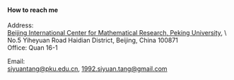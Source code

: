 

#### How to reach me

Address:\
[Beijing International Center for Mathematical Research, Peking University](https://bicmr.pku.edu.cn/), \ 
No.5 Yiheyuan Road Haidian District, Beijing, China 100871\
Office: Quan 16-1

Email:\
siyuantang@pku.edu.cn, 1992.siyuan.tang@gmail.com 
